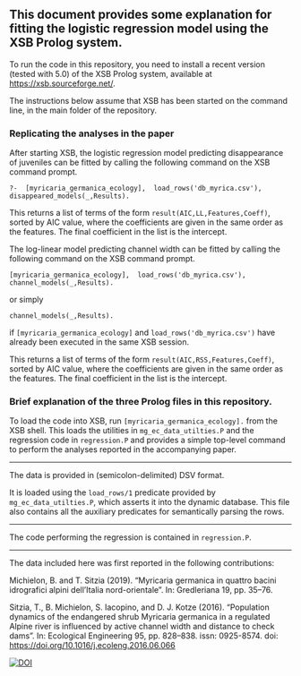 ## This document provides some explanation for fitting the logistic regression model using the XSB Prolog system.

To run the code in this repository, you need to install a recent version (tested with 5.0) of the XSB Prolog system, available at https://xsb.sourceforge.net/.

The instructions below assume that XSB has been started on the command line, in the main folder of the repository. 

### Replicating the analyses in the paper

After starting XSB, the logistic regression model predicting disappearance of juveniles can be fitted by calling the following command on the XSB command prompt. 

```
?-  [myricaria_germanica_ecology],  load_rows('db_myrica.csv'), disappeared_models(_,Results).
```

This returns a list of terms of the form `result(AIC,LL,Features,Coeff)`, sorted by AIC value, where the coefficients are given in the same order as the features. The final coefficient in the list is the intercept. 


The log-linear model predicting channel width can be fitted by calling the following command on the XSB command prompt. 

```
[myricaria_germanica_ecology],  load_rows('db_myrica.csv'), channel_models(_,Results).
```
or simply 
```
channel_models(_,Results).
```
if `[myricaria_germanica_ecology]` and  `load_rows('db_myrica.csv')` have already been executed in the same XSB session. 

This returns a list of terms of the form `result(AIC,RSS,Features,Coeff)`, sorted by AIC value, where the coefficients are given in the same order as the features. The final coefficient in the list is the intercept. 

### Brief explanation of the three Prolog files in this repository.


To load the code into XSB, run  `[myricaria_germanica_ecology].` from the XSB shell. 
This loads the utilities in `mg_ec_data_utilties.P` and the regression code in `regression.P` and provides a simple top-level command to perform the analyses reported in the accompanying paper. 

----

The data is provided in (semicolon-delimited) DSV format.

It is loaded using the `load_rows/1` predicate provided by `mg_ec_data_utilties.P`, which asserts it into the dynamic database. This file also contains all the auxiliary predicates for semantically parsing the rows.

----

The code performing the regression is contained in `regression.P`. 

----

The data included here was first reported in the following contributions:


Michielon, B. and T. Sitzia (2019). “Myricaria germanica in quattro bacini idrografici alpini dell’Italia nord-orientale”. In: Gredleriana 19, pp. 35–76.

Sitzia, T., B. Michielon, S. Iacopino, and D. J. Kotze (2016). “Population dynamics of the endangered shrub Myricaria germanica in a regulated Alpine river is influenced by active channel width and distance to check dams”. In: Ecological Engineering 95, pp. 828–838. issn: 0925-8574. doi: https://doi.org/10.1016/j.ecoleng.2016.06.066



[![DOI](https://zenodo.org/badge/1013392331.svg)](https://doi.org/10.5281/zenodo.16460618)
